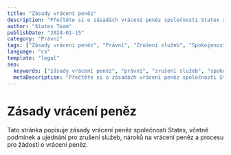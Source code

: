 ```yaml
---
title: "Zásady vrácení peněz"
description: "Přečtěte si o zásadách vrácení peněz společnosti Statex a podmínkách pro zrušení služeb a vrácení peněz. Jasné pokyny pro spokojenost zákazníků a řešení sporů."
author: "Statex Team"
publishDate: "2024-01-15"
category: "Právní"
tags: ["Zásady vrácení peněz", "Právní", "Zrušení služeb", "Spokojenost zákazníků", "Řešení sporů"]
language: "cs"
template: "legal"
seo:
  keywords: ["zásady vrácení peněz", "právní", "zrušení služeb", "spokojenost zákazníků", "řešení sporů", "statex vrácení peněz"]
  metaDescription: "Přečtěte si o zásadách vrácení peněz společnosti Statex a podmínkách pro zrušení služeb a vrácení peněz. Jasné pokyny pro spokojenost zákazníků a řešení sporů."
---
```


# Zásady vrácení peněz

Tato stránka popisuje zásady vrácení peněz společnosti Statex, včetně podmínek a ujednání pro zrušení služeb, nároků na vrácení peněz a procesu pro žádosti o vrácení peněz. 